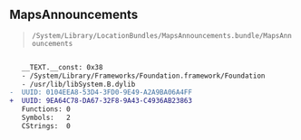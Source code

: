 ## MapsAnnouncements

> `/System/Library/LocationBundles/MapsAnnouncements.bundle/MapsAnnouncements`

```diff

   __TEXT.__const: 0x38
   - /System/Library/Frameworks/Foundation.framework/Foundation
   - /usr/lib/libSystem.B.dylib
-  UUID: 0104EEA8-53D4-3FD0-9E49-A2A9BA06A4FF
+  UUID: 9EA64C78-DA67-32F8-9A43-C4936AB23863
   Functions: 0
   Symbols:   2
   CStrings:  0

```
